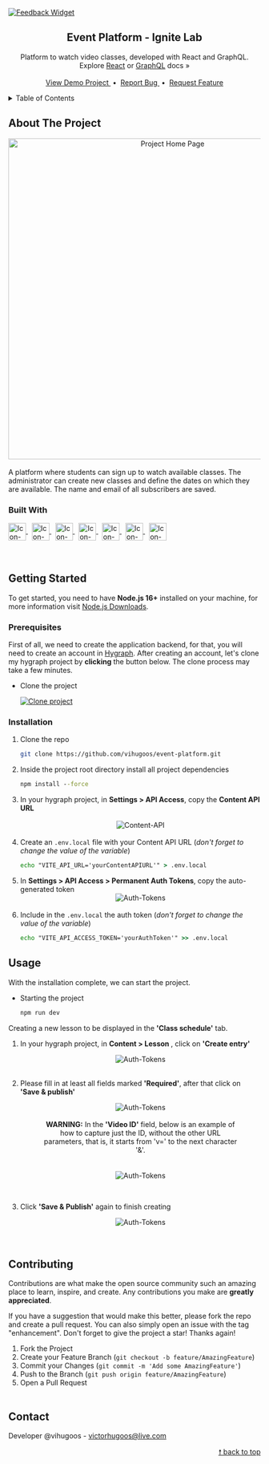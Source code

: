 <div id="top"> </div>

[![Feedback Widget](https://img.shields.io/website-up-down-green-red/http/shields.io.svg)](https://feedback-widget-web-rosy.vercel.app/)

<!---- PROJECT LOGO ----> 
<div align="center">

  <h2 align="center"> 
    Event Platform - Ignite Lab 
  </h2>
  
  <p align="center">
    Platform to watch video classes, developed with React and GraphQL. <br/>
    Explore <a href="https://reactjs.org/docs/getting-started.html">React</a> or <a href="https://graphql.org/learn/">GraphQL</a> docs &#187; <br/> <br/>
    <a href="https://ignite-lab-sigma-drab.vercel.app/"> View Demo Project </a> &nbsp;•&nbsp;
    <a href="https://github.com/vihugoos/event-platform/issues"> Report Bug </a> &nbsp;•&nbsp;
    <a href="https://github.com/vihugoos/event-platform/issues"> Request Feature </a>
  </p>
</div>


<!---- TABLE OF CONTENTS ----> 
<details>
  <summary> Table of Contents </summary>
  <ol>
    <li>
      <a href="#about-the-project"> About The Project </a>
      <ul>
        <li><a href="#built-with"> Built With </a></li>
      </ul>
    </li>
    <li>
      <a href="#getting-started"> Getting Started </a>
      <ul>
        <li><a href="#prerequisites"> Prerequisites </a></li>
        <li><a href="#installation"> Installation </a></li>
      </ul>
    </li>
    <li><a href="#usage"> Usage </a></li>
    <li><a href="#contributing"> Contributing </a></li>
    <li><a href="#contact"> Contact </a></li>
  </ol>
</details>


<!---- THE PROJECT ---->
## About The Project

<div align="center">
  <img src="https://user-images.githubusercontent.com/44311634/181088132-a5620217-2b20-4460-a05a-cad3645e9507.gif" align="center" height="640" alt="Project Home Page">
  <br/> <br/> 
</div>
A platform where students can sign up to watch available classes. The administrator can create new classes and define the dates on which they are available. The name and email of all subscribers are saved.


### Built With 

<div style="display: inline_block">
    <!-- Icon Node.js --> 
    <a href="https://nodejs.org/en/"> 
      <img align="center" alt="Icon-Node.js" height="35" src="https://cdn.jsdelivr.net/gh/devicons/devicon/icons/nodejs/nodejs-original.svg"> 
    </a> &nbsp;
    <!-- Icon TypeScript --> 
    <a href="https://www.typescriptlang.org/"> 
      <img align="center" alt="Icon-TypeScript" height="35" src="https://cdn.jsdelivr.net/gh/devicons/devicon/icons/typescript/typescript-original.svg"> 
    </a> &nbsp;
    <!-- Icon Vite --> 
    <a href="https://vitejs.dev/"> 
      <img align="center" alt="Icon-Vite" height="35" src="https://user-images.githubusercontent.com/44311634/178621448-92a00500-f7b2-4764-a109-9cdf4221abd7.svg"> 
    </a> &nbsp;
    <!-- Icon React -->
    <a href="https://reactjs.org/"> 
      <img align="center" alt="Icon-React" height="35" src="https://user-images.githubusercontent.com/44311634/178088844-02a9c9ba-28b9-4ef6-87f0-d12d52ceaf0b.png"> 
    </a> &nbsp;
    <!-- Icon Tailwindcss --> 
    <a href="https://tailwindcss.com/"> 
      <img align="center" alt="Icon-Talwindcss" height="35" src="https://cdn.jsdelivr.net/gh/devicons/devicon/icons/tailwindcss/tailwindcss-plain.svg"> 
    </a> &nbsp;
    <!-- Icon Apollo --> 
    <a href="https://www.apollographql.com/"> 
      <img align="center" alt="Icon-Talwindcss" height="35" src="https://user-images.githubusercontent.com/44311634/179635711-e87c00b6-ed09-468a-a649-09950ac0b4bd.png"> 
    </a> &nbsp;
    <!-- Icon GraphQL -->
    <a href="https://graphql.org/"> 
      <img align="center" alt="Icon-Axios" height="35" src="https://cdn.jsdelivr.net/gh/devicons/devicon/icons/graphql/graphql-plain.svg"> 
    </a>
</div>

<br/>
<br/>


<!---- GETTING STARTED ----> 
## Getting Started

To get started, you need to have <strong>Node.js 16+</strong> installed on your machine, for more information visit <a href="https://nodejs.org/en/download/"> Node.js Downloads</a>. 


### Prerequisites 

First of all, we need to create the application backend, for that, you will need to create an account in <a href="https://app.hygraph.com/">Hygraph</a>. After creating an account, let's clone my hygraph project by <strong>clicking</strong> the button below. The clone process may take a few minutes. 

* Clone the project

   [![Clone project](https://hygraph.com/button)](https://app.hygraph.com/clone/670db236bb1f499895907b7caec6c641?name=Ignite%20Lab%20-%20%40vihugoos)  



### Installation 

1. Clone the repo 
   ```bash
   git clone https://github.com/vihugoos/event-platform.git
   ```
2. Inside the project root directory install all project dependencies 
   ```cmd
   npm install --force
   ```
3. In your hygraph project, in <strong>Settings > API Access</strong>, copy the <strong>Content API URL</strong>
   <br/><br/>
   <div align="center">
    <img align="center" alt="Content-API" src="https://user-images.githubusercontent.com/44311634/179856179-d93c0334-44e2-4437-8d06-6fe24ffa85f2.jpg"> 
   </div>
   <br/>
4. Create an `.env.local` file with your Content API URL (<i>don't forget to change the value of the variable</i>) 
   ```cmd
   echo "VITE_API_URL='yourContentAPIURL'" > .env.local
   ```
5. In <strong>Settings > API Access > Permanent Auth Tokens</strong>, copy the auto-generated token 
   <br/> 
   <div align="center">
    <img align="center" alt="Auth-Tokens" src="https://user-images.githubusercontent.com/44311634/179865655-e8785015-f3ac-451f-b8b6-82106b9ed7fa.jpg"> 
   </div>
   <br/>
6. Include in the `.env.local` the auth token (<i>don't forget to change the value of the variable</i>) 
   ```cmd
   echo "VITE_API_ACCESS_TOKEN='yourAuthToken'" >> .env.local
   ```


<!---- USAGE EXAMPLES ----> 
## Usage

With the installation complete, we can start the project.

* Starting the project 
   ```bash
   npm run dev
   ```

Creating a new lesson to be displayed in the <strong>'Class schedule'</strong> tab.

1. In your hygraph project, in <strong>Content > Lesson </strong>, click on <strong>'Create entry'</strong>
   <br/> 
   <div align="center">
    <img align="center" alt="Auth-Tokens" src="https://user-images.githubusercontent.com/44311634/181104978-ad9ed695-285e-46c4-9b5c-a172dd2ff8cc.jpg"> 
   </div>
   <br/>
2. Please fill in at least all fields marked <strong>'Required'</strong>, after that click on <strong>'Save & publish'</strong>
   <br/> 
   <div align="center">
    <figure>
      <img align="center" alt="Auth-Tokens" src="https://user-images.githubusercontent.com/44311634/181104827-04d0dd2d-9258-4178-9cf8-9b397a6ea1d5.jpg"> 
      <br/><br/>
      
      <figcaption>
        <strong>WARNING:</strong> In the <strong>'Video ID'</strong> field, below is an example of how to capture just the ID, without the other URL parameters, that is, it starts from 'v=' to the next character '&'.                </figcaption>
      <br/><br/>
      
      <img align="center" alt="Auth-Tokens" src="https://user-images.githubusercontent.com/44311634/181107312-68a2b34f-4732-451d-b736-aa9e8300aefb.jpg"> 
    </figure>
   </div>
   <br/>
3. Click <strong>'Save & Publish'</strong> again to finish creating 
   <br/> 
   <div align="center">
    <img align="center" alt="Auth-Tokens" src="https://user-images.githubusercontent.com/44311634/181109128-c3fce4c6-d8ae-40e6-b1d0-7be812c9ed8e.jpg"> 
   </div>
   <br/><br/>


<!---- CONTRIBUTING ---->
## Contributing

Contributions are what make the open source community such an amazing place to learn, inspire, and create. Any contributions you make are **greatly appreciated**.

If you have a suggestion that would make this better, please fork the repo and create a pull request. You can also simply open an issue with the tag "enhancement".
Don't forget to give the project a star! Thanks again!

1. Fork the Project
2. Create your Feature Branch (`git checkout -b feature/AmazingFeature`)
3. Commit your Changes (`git commit -m 'Add some AmazingFeature'`)
4. Push to the Branch (`git push origin feature/AmazingFeature`)
5. Open a Pull Request
<br/> <br/> 


<!---- CONTACT ----> 
## Contact

Developer @vihugoos - victorhugoos@live.com 

<p align="right"><a href="#top"> &#129045; back to top </a></p> 
